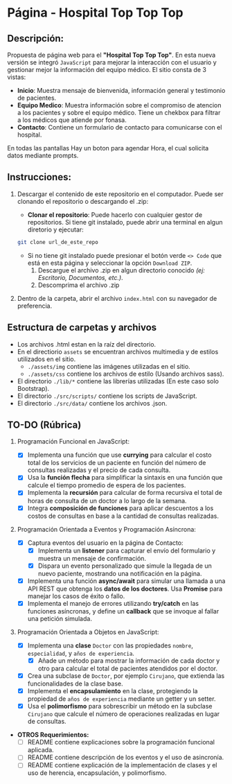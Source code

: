# Página - Hospital Top Top Top

## Descripción:

Propuesta de página web para el **"Hospital Top Top Top"**. En esta nueva versión se integró `JavaScript` para mejorar la interacción con el usuario y gestionar mejor la información del equipo médico. El sitio consta de 3 vistas:

- **Inicio**: Muestra mensaje de bienvenida, información general y testimonio de pacientes.
- **Equipo Medico**: Muestra información sobre el compromiso de atencion a los pacientes y sobre el equipo médico. Tiene un chekbox para filtrar a los médicos que atiende por fonasa.
- **Contacto**: Contiene un formulario de contacto para comunicarse con el hospital.

En todas las pantallas Hay un boton para agendar Hora, el cual solicita datos mediante prompts.

## Instrucciones:

1. Descargar el contenido de este repositorio en el computador. Puede ser clonando el repositorio o descargando el .zip:

   - **Clonar el repositorio**: Puede hacerlo con cualquier gestor de repositorios. Si tiene git instalado, puede abrir una terminal en algun diretorio y ejecutar:

   ```bash
   git clone url_de_este_repo
   ```

   - Si no tiene git instalado puede presionar el botón verde `<> Code` que está en esta página y seleccionar la opción `Download ZIP`.
     1. Descargue el archivo .zip en algun directorio conocido _(ej: Escritorio, Documentos, etc.)_.
     2. Descomprima el archivo .zip

2. Dentro de la carpeta, abrir el archivo `index.html` con su navegador de preferencia.

## Estructura de carpetas y archivos

- Los archivos .html estan en la raíz del directorio.
- En el directiorio `assets` se encuentran archivos multimedia y de estilos utilizados en el sitio.
  - `./assets/img` contiene las imágenes utilizadas en el sitio.
  - `./assets/css` contiene los archivos de estilo (Usando archivos sass).
- El directorio `./lib/*` contiene las librerías utilizadas (En este caso solo Bootstrap).
- El directorio `./src/scripts/` contiene los scripts de JavaScript.
- El directorio `./src/data/` contiene los archivos .json.

## TO-DO (Rúbrica)

1. Programación Funcional en JavaScript:

   - [x] Implementa una función que use **currying** para calcular el costo total de los servicios de un paciente en función del número de consultas realizadas y el precio de cada consulta.
   - [x] Usa la **función flecha** para simplificar la sintaxis en una función que calcule el tiempo promedio de espera de los pacientes.
   - [x] Implementa la **recursión** para calcular de forma recursiva el total de horas de consulta de un doctor a lo largo de la semana.
   - [x] Integra **composición de funciones** para aplicar descuentos a los costos de consultas en base a la cantidad de consultas realizadas.

2. Programación Orientada a Eventos y Programación Asíncrona:

   - [x] Captura eventos del usuario en la página de Contacto:
     - [x] Implementa un **listener** para capturar el envío del formulario y muestra un mensaje de confirmación.
     - [x] Dispara un evento personalizado que simule la llegada de un nuevo paciente, mostrando una notificación en la página.
   - [x] Implementa una función **async/await** para simular una llamada a una API REST que obtenga los **datos de los doctores**. Usa **Promise** para manejar los casos de éxito o fallo.
   - [x] Implementa el manejo de errores utilizando **try/catch** en las funciones asíncronas, y define un **callback** que se invoque al fallar una petición simulada.

3. Programación Orientada a Objetos en JavaScript:
   - [x] Implementa una **clase** `Doctor` con las propiedades `nombre`, `especialidad`, y `años de experiencia`.
     - [x] Añade un método para mostrar la información de cada doctor y otro para calcular el total de pacientes atendidos por el doctor.
   - [x] Crea una subclase de `Doctor`, por ejemplo `Cirujano`, que extienda las funcionalidades de la clase base.
   - [x] Implementa el **encapsulamiento** en la clase, protegiendo la propiedad de `años de experiencia` mediante un getter y un setter.
   - [x] Usa el **polimorfismo** para sobrescribir un método en la subclase `Cirujano` que calcule el número de operaciones realizadas en lugar de consultas.

- **OTROS Requerimientos:**
  - [ ] README contiene explicaciones sobre la programación funcional aplicada.
  - [ ] README contiene descripción de los eventos y el uso de asincronía.
  - [ ] README contiene explicación de la implementación de clases y el uso de herencia, encapsulación, y polimorfismo.
